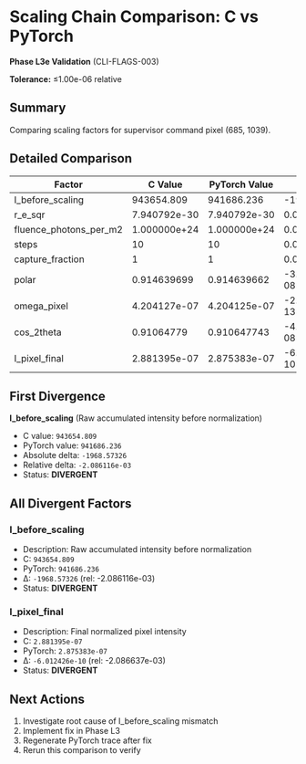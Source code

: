# Scaling Chain Comparison: C vs PyTorch

**Phase L3e Validation** (CLI-FLAGS-003)

**Tolerance:** ≤1.00e-06 relative

## Summary

Comparing scaling factors for supervisor command pixel (685, 1039).

## Detailed Comparison

| Factor | C Value | PyTorch Value | Δ (abs) | Δ (rel) | Status |
|--------|---------|---------------|---------|---------|--------|
| I_before_scaling | 943654.809 | 941686.236 | -1968.57326 | -2.086116e-03 | DIVERGENT |
| r_e_sqr | 7.940792e-30 | 7.940792e-30 | 0.000000e+00 | +0.000000e+00 | PASS |
| fluence_photons_per_m2 | 1.000000e+24 | 1.000000e+24 | 0.000000e+00 | +0.000000e+00 | PASS |
| steps | 10 | 10 | 0.000000e+00 | +0.000000e+00 | PASS |
| capture_fraction | 1 | 1 | 0.000000e+00 | +0.000000e+00 | PASS |
| polar | 0.914639699 | 0.914639662 | -3.663390e-08 | -4.005282e-08 | PASS |
| omega_pixel | 4.204127e-07 | 4.204125e-07 | -2.026682e-13 | -4.820695e-07 | PASS |
| cos_2theta | 0.91064779 | 0.910647743 | -4.729859e-08 | -5.193950e-08 | PASS |
| I_pixel_final | 2.881395e-07 | 2.875383e-07 | -6.012426e-10 | -2.086637e-03 | DIVERGENT |

## First Divergence

**I_before_scaling** (Raw accumulated intensity before normalization)

- C value: `943654.809`
- PyTorch value: `941686.236`
- Absolute delta: `-1968.57326`
- Relative delta: `-2.086116e-03`
- Status: **DIVERGENT**

## All Divergent Factors

### I_before_scaling
- Description: Raw accumulated intensity before normalization
- C: `943654.809`
- PyTorch: `941686.236`
- Δ: `-1968.57326` (rel: -2.086116e-03)
- Status: **DIVERGENT**

### I_pixel_final
- Description: Final normalized pixel intensity
- C: `2.881395e-07`
- PyTorch: `2.875383e-07`
- Δ: `-6.012426e-10` (rel: -2.086637e-03)
- Status: **DIVERGENT**

## Next Actions

1. Investigate root cause of I_before_scaling mismatch
2. Implement fix in Phase L3
3. Regenerate PyTorch trace after fix
4. Rerun this comparison to verify